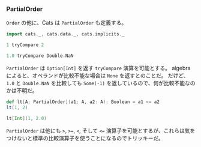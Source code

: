 
### PartialOrder

`Order` の他に、Cats は `PartialOrder` も定義する。

```scala mdoc
import cats._, cats.data._, cats.implicits._

1 tryCompare 2

1.0 tryCompare Double.NaN
```

`PartialOrder` は `Option[Int]` を返す `tryCompare` 演算を可能とする。
algebra によると、オペランドが比較不能な場合は `None` を返すとのことだ。
だけど、`1.0` と `Double.NaN` を比較しても `Some(-1)` を返しているので、何が比較不能なのかは不明だ。

```scala mdoc
def lt[A: PartialOrder](a1: A, a2: A): Boolean = a1 <= a2
lt(1, 2)
```

```scala mdoc:fail
lt[Int](1, 2.0)
```

`PartialOrder` は他にも `>`, `>=`, `<`, そして `<=`
演算子を可能とするが、これらは気をつけないと標準の比較演算子を使うことになるのでトリッキーだ。
